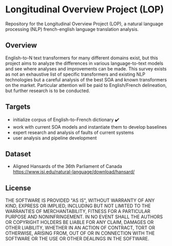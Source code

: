 # Longitudinal Overview Project (LOP)
Repository for the Longitudinal Overview Project (LOP), a natural language processing (NLP) french-english language translation analysis. 

## Overview

English-to-N text transformers for many different domains exist, but this project aims to analyze the differences in various language-to-text models and see where analyses and improvements can be made. This survey exists as not an exhaustive list of specific transformers and existing NLP technologies but a careful analysis of the best SOA and known transformers on the market. Particular attention will be paid to English/French delineation, but further research is to be conducted. 

## Targets
- initialize corpus of English-to-French dictionary ✔️
- work with current SOA models and instantiate them to develop baselines
- expert research and analysis of faults of current systems
- user analysis and pipeline development

## Dataset

- Aligned Hansards of the 36th Parliament of Canada
<a href="https://www.isi.edu/natural-language/download/hansard/">https://www.isi.edu/natural-language/download/hansard/</a>


## License

THE SOFTWARE IS PROVIDED "AS IS", WITHOUT WARRANTY OF ANY KIND, EXPRESS OR IMPLIED, INCLUDING BUT NOT LIMITED TO THE WARRANTIES OF MERCHANTABILITY, FITNESS FOR A PARTICULAR PURPOSE AND NONINFRINGEMENT. IN NO EVENT SHALL THE AUTHORS OR COPYRIGHT HOLDERS BE LIABLE FOR ANY CLAIM, DAMAGES OR OTHER LIABILITY, WHETHER IN AN ACTION OF CONTRACT, TORT OR OTHERWISE, ARISING FROM, OUT OF OR IN CONNECTION WITH THE SOFTWARE OR THE USE OR OTHER DEALINGS IN THE SOFTWARE.


